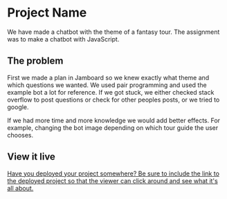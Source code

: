 # Project Name

We have made a chatbot with the theme of a fantasy tour.
The assignment was to make a chatbot with JavaScript.

## The problem

First we made a plan in Jamboard so we knew exactly what theme and which questions we wanted.
We used pair programming and used the example bot a lot for reference. If we got stuck, we either checked stack overflow to post questions or check for other peoples posts, or we tried to google.

If we had more time and more knowledge we would add better effects. For example, changing the bot image depending on which tour guide the user chooses.

## View it live

[Have you deployed your project somewhere? Be sure to include the link to the deployed project so that the viewer can click around and see what it's all about.](https://brilliant-cassata-6614e6.netlify.app/)

